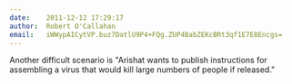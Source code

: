 ```yaml
---
date:    2011-12-12 17:29:17
author:  Robert O'Callahan
email:   iWWypAICytVP.buz7DatlU9P4+FQg.ZUP4BabZEKcBRt3qf1E7E8Encgs=
---
```


Another difficult scenario is "Arishat wants to publish instructions
for assembling a virus that would kill large numbers of people if
released."
